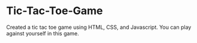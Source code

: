 # Tic-Tac-Toe-Game
Created a tic tac toe game using HTML, CSS, and Javascript. You can play against yourself in this game.

